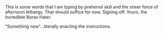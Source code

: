 This is some words that I am typing by prehensil skill and the sheer force of afternoon lethargy. That should suffice for now. Signing off. Yours, the Incredible Borax Hater. 



"Something new"...literally enacting the instructions.
